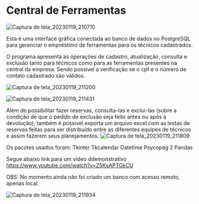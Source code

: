 # Central de Ferramentas
![Captura de tela_20230119_210710](https://user-images.githubusercontent.com/119439605/213599980-c82b9ed9-86db-449c-b054-cd4ba73c7b26.png)

Esta é uma interface gráfica conectada ao banco de dados no PostgreSQL para gerenciar o empréstimo de ferramentas para os técnicos cadastrados.

O programa apresenta as operações de cadastro, atualização, consulta e exclusão tanto para técnicos como para as ferramentas presentes na central da empresa. Sendo possível a verificação se o cpf e o número de contato cadastrado são válidos.

![Captura de tela_20230119_211200](https://user-images.githubusercontent.com/119439605/213600611-d3842c43-2777-4e86-9861-5df460f7a561.png)

![Captura de tela_20230119_211431](https://user-images.githubusercontent.com/119439605/213600648-b3b87ced-8496-47c5-bb60-6fb480074f7b.png)


Além de possibilitar fazer reservas, consulta-las e excluí-las (sobre a condição de que o pedido de exclusão seja feito antes ou após a devolução), também é possível exporta um arquivo excel com as lestas de reservas feitas para ser distribuído entre as diferentes equipes de técnicos e assim fazerem seus planejamentos.
![Captura de tela_20230119_211809](https://user-images.githubusercontent.com/119439605/213601455-404b2b14-d0d7-469f-b782-30eb2b2d57fd.png)


Os pacotes usados foram:
Tkinter
Tkcalendar
Datetime
Psycopeg 2
Pandas

Segue abaixo link para um vídeo ddemonstrativo
https://www.youtube.com/watch?v=Z5KsAPTGkCU

OBS: No momento ainda não foi criado um banco com acesso remoto, apenas local.


![Captura de tela_20230119_211934](https://user-images.githubusercontent.com/119439605/213602237-3a00d91c-edac-453d-8616-9a50216f11c7.png)
